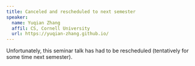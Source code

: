 ```yaml
---
title: Canceled and rescheduled to next semester 
speaker:
  name: Yuqian Zhang
  affil: CS, Cornell University
  url: https://yuqian-zhang.github.io/
---
```


Unfortunately, this seminar talk has had to be rescheduled (tentatively for some time next semester).